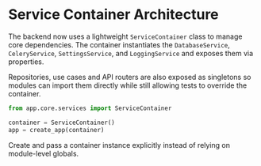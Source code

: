 # Service Container Architecture

The backend now uses a lightweight `ServiceContainer` class to manage core dependencies. The container instantiates the `DatabaseService`, `CeleryService`, `SettingsService`, and `LoggingService` and exposes them via properties.

Repositories, use cases and API routers are also exposed as singletons so modules can import them directly while still allowing tests to override the container.

```python
from app.core.services import ServiceContainer

container = ServiceContainer()
app = create_app(container)
```

Create and pass a container instance explicitly instead of relying on module-level globals.
